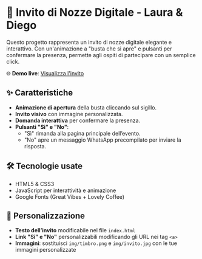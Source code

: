 # 💌 Invito di Nozze Digitale - Laura & Diego

Questo progetto rappresenta un invito di nozze digitale elegante e interattivo. Con un'animazione a "busta che si apre" e pulsanti per confermare la presenza, permette agli ospiti di partecipare con un semplice click.

🌐 **Demo live**: [Visualizza l'invito](https://diegosozio.github.io/partecipazione/)

## ✨ Caratteristiche

- **Animazione di apertura** della busta cliccando sul sigillo.
- **Invito visivo** con immagine personalizzata.
- **Domanda interattiva** per confermare la presenza.
- **Pulsanti "Sì" e "No"**:
  - "Sì" rimanda alla pagina principale dell’evento.
  - "No" apre un messaggio WhatsApp precompilato per inviare la risposta.

## 🛠️ Tecnologie usate

- HTML5 & CSS3
- JavaScript per interattività e animazione
- Google Fonts (Great Vibes + Lovely Coffee)

## 🔧 Personalizzazione

- **Testo dell’invito** modificabile nel file `index.html`
- **Link "Sì" e "No"** personalizzabili modificando gli URL nei tag `<a>`
- **Immagini**: sostituisci `img/timbro.png` e `img/invito.jpg` con le tue immagini personalizzate



